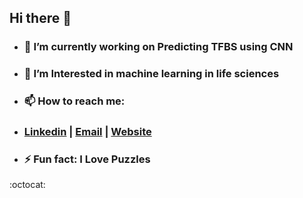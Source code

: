 ## Hi there 👋

+ ###  🔭 I’m currently working on Predicting TFBS using CNN
+ ###  🌱 I’m Interested in machine learning in life sciences
+ ###  📫 How to reach me:
+ ###       [Linkedin](https://www.linkedin.com/in/neda-esfehani/) | <a href="mailto:neda.esfehani@gmail.com">Email</a> | [Website]()
+ ### ⚡ Fun fact: I Love Puzzles


:octocat:
